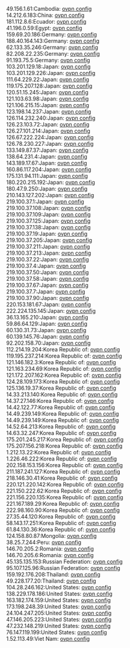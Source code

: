 49.156.1.61:Cambodia: [ovpn config](vpn/49_156_1_61.ovpn)  
14.212.6.183:China: [ovpn config](vpn/14_212_6_183.ovpn)  
181.112.8.6:Ecuador: [ovpn config](vpn/181_112_8_6.ovpn)  
41.196.0.59:Egypt: [ovpn config](vpn/41_196_0_59.ovpn)  
159.69.20.186:Germany: [ovpn config](vpn/159_69_20_186.ovpn)  
188.40.164.143:Germany: [ovpn config](vpn/188_40_164_143.ovpn)  
62.133.35.246:Germany: [ovpn config](vpn/62_133_35_246.ovpn)  
82.208.22.235:Germany: [ovpn config](vpn/82_208_22_235.ovpn)  
91.193.75.5:Germany: [ovpn config](vpn/91_193_75_5.ovpn)  
103.201.129.18:Japan: [ovpn config](vpn/103_201_129_18.ovpn)  
103.201.129.226:Japan: [ovpn config](vpn/103_201_129_226.ovpn)  
111.64.229.22:Japan: [ovpn config](vpn/111_64_229_22.ovpn)  
119.175.207.128:Japan: [ovpn config](vpn/119_175_207_128.ovpn)  
120.51.15.245:Japan: [ovpn config](vpn/120_51_15_245.ovpn)  
121.103.63.98:Japan: [ovpn config](vpn/121_103_63_98.ovpn)  
121.106.215.15:Japan: [ovpn config](vpn/121_106_215_15.ovpn)  
123.198.14.237:Japan: [ovpn config](vpn/123_198_14_237.ovpn)  
126.114.232.240:Japan: [ovpn config](vpn/126_114_232_240.ovpn)  
126.23.103.72:Japan: [ovpn config](vpn/126_23_103_72.ovpn)  
126.27.101.214:Japan: [ovpn config](vpn/126_27_101_214.ovpn)  
126.67.222.224:Japan: [ovpn config](vpn/126_67_222_224.ovpn)  
126.78.230.227:Japan: [ovpn config](vpn/126_78_230_227.ovpn)  
133.149.87.37:Japan: [ovpn config](vpn/133_149_87_37.ovpn)  
138.64.231.4:Japan: [ovpn config](vpn/138_64_231_4.ovpn)  
143.189.17.67:Japan: [ovpn config](vpn/143_189_17_67.ovpn)  
160.86.117.204:Japan: [ovpn config](vpn/160_86_117_204.ovpn)  
175.131.94.111:Japan: [ovpn config](vpn/175_131_94_111.ovpn)  
180.220.215.192:Japan: [ovpn config](vpn/180_220_215_192.ovpn)  
180.47.9.250:Japan: [ovpn config](vpn/180_47_9_250.ovpn)  
210.143.127.202:Japan: [ovpn config](vpn/210_143_127_202.ovpn)  
219.100.37.1:Japan: [ovpn config](vpn/219_100_37_1.ovpn)  
219.100.37.108:Japan: [ovpn config](vpn/219_100_37_108.ovpn)  
219.100.37.109:Japan: [ovpn config](vpn/219_100_37_109.ovpn)  
219.100.37.125:Japan: [ovpn config](vpn/219_100_37_125.ovpn)  
219.100.37.138:Japan: [ovpn config](vpn/219_100_37_138.ovpn)  
219.100.37.19:Japan: [ovpn config](vpn/219_100_37_19.ovpn)  
219.100.37.205:Japan: [ovpn config](vpn/219_100_37_205.ovpn)  
219.100.37.211:Japan: [ovpn config](vpn/219_100_37_211.ovpn)  
219.100.37.213:Japan: [ovpn config](vpn/219_100_37_213.ovpn)  
219.100.37.22:Japan: [ovpn config](vpn/219_100_37_22.ovpn)  
219.100.37.4:Japan: [ovpn config](vpn/219_100_37_4.ovpn)  
219.100.37.50:Japan: [ovpn config](vpn/219_100_37_50.ovpn)  
219.100.37.58:Japan: [ovpn config](vpn/219_100_37_58.ovpn)  
219.100.37.67:Japan: [ovpn config](vpn/219_100_37_67.ovpn)  
219.100.37.7:Japan: [ovpn config](vpn/219_100_37_7.ovpn)  
219.100.37.90:Japan: [ovpn config](vpn/219_100_37_90.ovpn)  
220.153.181.67:Japan: [ovpn config](vpn/220_153_181_67.ovpn)  
222.224.135.145:Japan: [ovpn config](vpn/222_224_135_145.ovpn)  
36.13.165.210:Japan: [ovpn config](vpn/36_13_165_210.ovpn)  
59.86.64.129:Japan: [ovpn config](vpn/59_86_64_129.ovpn)  
60.130.31.73:Japan: [ovpn config](vpn/60_130_31_73.ovpn)  
60.139.145.76:Japan: [ovpn config](vpn/60_139_145_76.ovpn)  
92.202.158.70:Japan: [ovpn config](vpn/92_202_158_70.ovpn)  
112.214.19.204:Korea Republic of: [ovpn config](vpn/112_214_19_204.ovpn)  
119.195.237.214:Korea Republic of: [ovpn config](vpn/119_195_237_214.ovpn)  
121.146.182.3:Korea Republic of: [ovpn config](vpn/121_146_182_3.ovpn)  
121.163.234.69:Korea Republic of: [ovpn config](vpn/121_163_234_69.ovpn)  
121.172.207.162:Korea Republic of: [ovpn config](vpn/121_172_207_162.ovpn)  
124.28.109.173:Korea Republic of: [ovpn config](vpn/124_28_109_173.ovpn)  
125.136.19.37:Korea Republic of: [ovpn config](vpn/125_136_19_37.ovpn)  
14.33.213.140:Korea Republic of: [ovpn config](vpn/14_33_213_140.ovpn)  
14.37.27.146:Korea Republic of: [ovpn config](vpn/14_37_27_146.ovpn)  
14.42.122.77:Korea Republic of: [ovpn config](vpn/14_42_122_77.ovpn)  
14.49.239.149:Korea Republic of: [ovpn config](vpn/14_49_239_149.ovpn)  
14.49.239.149:Korea Republic of: [ovpn config](vpn/14_49_239_149.ovpn)  
14.52.64.213:Korea Republic of: [ovpn config](vpn/14_52_64_213.ovpn)  
14.63.32.247:Korea Republic of: [ovpn config](vpn/14_63_32_247.ovpn)  
175.201.245.217:Korea Republic of: [ovpn config](vpn/175_201_245_217.ovpn)  
175.207.156.218:Korea Republic of: [ovpn config](vpn/175_207_156_218.ovpn)  
1.212.13.22:Korea Republic of: [ovpn config](vpn/1_212_13_22.ovpn)  
1.226.46.222:Korea Republic of: [ovpn config](vpn/1_226_46_222.ovpn)  
202.158.153.156:Korea Republic of: [ovpn config](vpn/202_158_153_156.ovpn)  
211.187.241.127:Korea Republic of: [ovpn config](vpn/211_187_241_127.ovpn)  
218.146.30.41:Korea Republic of: [ovpn config](vpn/218_146_30_41.ovpn)  
220.121.220.142:Korea Republic of: [ovpn config](vpn/220_121_220_142.ovpn)  
221.150.222.62:Korea Republic of: [ovpn config](vpn/221_150_222_62.ovpn)  
221.156.220.135:Korea Republic of: [ovpn config](vpn/221_156_220_135.ovpn)  
221.167.189.29:Korea Republic of: [ovpn config](vpn/221_167_189_29.ovpn)  
222.98.160.90:Korea Republic of: [ovpn config](vpn/222_98_160_90.ovpn)  
27.35.44.120:Korea Republic of: [ovpn config](vpn/27_35_44_120.ovpn)  
58.143.17.251:Korea Republic of: [ovpn config](vpn/58_143_17_251.ovpn)  
61.84.130.36:Korea Republic of: [ovpn config](vpn/61_84_130_36.ovpn)  
124.158.80.87:Mongolia: [ovpn config](vpn/124_158_80_87.ovpn)  
38.25.7.244:Peru: [ovpn config](vpn/38_25_7_244.ovpn)  
146.70.205.2:Romania: [ovpn config](vpn/146_70_205_2.ovpn)  
146.70.205.6:Romania: [ovpn config](vpn/146_70_205_6.ovpn)  
45.135.135.153:Russian Federation: [ovpn config](vpn/45_135_135_153.ovpn)  
95.107.125.96:Russian Federation: [ovpn config](vpn/95_107_125_96.ovpn)  
159.192.176.208:Thailand: [ovpn config](vpn/159_192_176_208.ovpn)  
49.228.177.20:Thailand: [ovpn config](vpn/49_228_177_20.ovpn)  
104.28.246.162:United States: [ovpn config](vpn/104_28_246_162.ovpn)  
138.229.178.186:United States: [ovpn config](vpn/138_229_178_186.ovpn)  
163.182.174.159:United States: [ovpn config](vpn/163_182_174_159.ovpn)  
173.198.248.39:United States: [ovpn config](vpn/173_198_248_39.ovpn)  
24.104.247.205:United States: [ovpn config](vpn/24_104_247_205.ovpn)  
47.146.205.223:United States: [ovpn config](vpn/47_146_205_223.ovpn)  
47.232.148.219:United States: [ovpn config](vpn/47_232_148_219.ovpn)  
76.147.119.199:United States: [ovpn config](vpn/76_147_119_199.ovpn)  
1.52.113.49:Viet Nam: [ovpn config](vpn/1_52_113_49.ovpn)  

